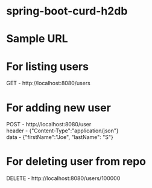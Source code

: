 # spring-boot-curd-h2db

# Sample URL

# For listing users
 GET - http://localhost:8080/users  

# For adding new user
 POST - http://localhost:8080/user  
 header - {"Content-Type":"application/json"}  
 data - {"firstName":"Joe", "lastName": "S"}  

# For deleting user from repo
 DELETE - http://localhost:8080/users/100000
